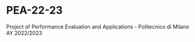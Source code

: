 # PEA-22-23

Project of Performance Evaluation and Applications - Politecnico di Milano AY 2022/2023
